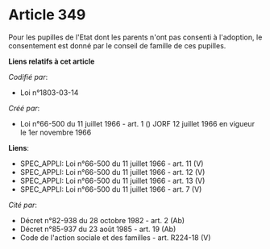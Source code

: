 # Article 349

Pour les pupilles de l'Etat dont les parents n'ont pas consenti à l'adoption, le consentement est donné par le conseil de
famille de ces pupilles.

**Liens relatifs à cet article**

_Codifié par_:

  - Loi n°1803-03-14

_Créé par_:

  - Loi n°66-500 du 11 juillet 1966 - art. 1 () JORF 12 juillet 1966 en vigueur le 1er novembre 1966

**Liens**:

  - SPEC_APPLI: Loi n°66-500 du 11 juillet 1966 - art. 11 (V)
  - SPEC_APPLI: Loi n°66-500 du 11 juillet 1966 - art. 12 (V)
  - SPEC_APPLI: Loi n°66-500 du 11 juillet 1966 - art. 13 (V)
  - SPEC_APPLI: Loi n°66-500 du 11 juillet 1966 - art. 7 (V)

_Cité par_:

  - Décret n°82-938 du 28 octobre 1982 - art. 2 (Ab)
  - Décret n°85-937 du 23 août 1985 - art. 19 (Ab)
  - Code de l'action sociale et des familles - art. R224-18 (V)
